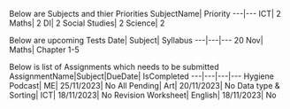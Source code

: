 Below are Subjects and thier Priorities
SubjectName| Priority
---|---
ICT| 2
Maths| 2
DI| 2
Social Studies| 2
Science| 2

Below are upcoming Tests
Date| Subject| Syllabus
---|---|---
20 Nov| Maths| Chapter 1-5

Below is list of Assignments which needs to be submitted
AssignmentName|Subject|DueDate| IsCompleted
---|---|---|---
Hygiene Podcast| ME| 25/11/2023| No
All Pending| Art| 20/11/2023| No
Data type & Sorting| ICT| 18/11/2023| No
Revision Worksheet| English| 18/11/2023| No